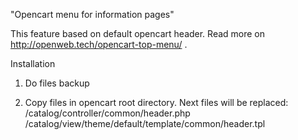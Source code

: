 "Opencart menu for information pages"

This feature based on default opencart header. Read more on http://openweb.tech/opencart-top-menu/ .

Installation

1. Do files backup

2. Copy files in opencart root directory. Next files will be replaced:
/catalog/controller/common/header.php
/catalog/view/theme/default/template/common/header.tpl
